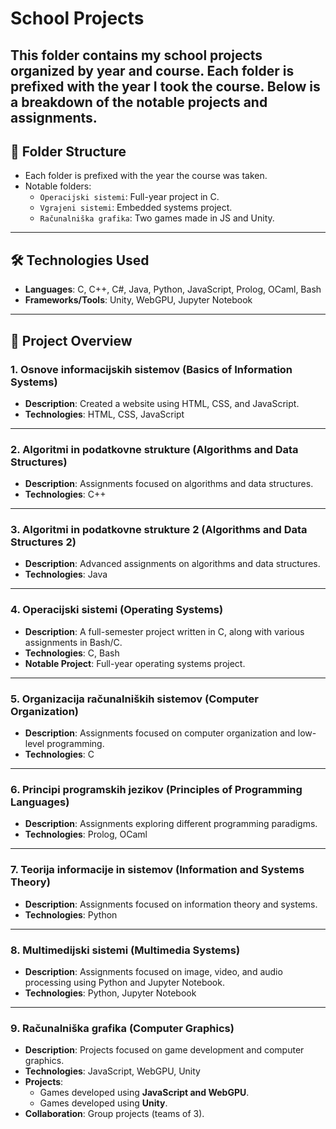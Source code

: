 # School Projects

This folder contains my school projects organized by year and course. Each folder is prefixed with the year I took the course. Below is a breakdown of the notable projects and assignments.
---

## 📁 Folder Structure
- Each folder is prefixed with the year the course was taken.
- Notable folders:
  - `Operacijski sistemi`: Full-year project in C.
  - `Vgrajeni sistemi`: Embedded systems project.
  - `Računalniška grafika`: Two games made in JS and Unity.
---

## 🛠️ Technologies Used
- **Languages**: C, C++, C#, Java, Python, JavaScript, Prolog, OCaml, Bash
- **Frameworks/Tools**: Unity, WebGPU, Jupyter Notebook

---

## 📂 Project Overview

### **1. Osnove informacijskih sistemov (Basics of Information Systems)**
- **Description**: Created a website using HTML, CSS, and JavaScript.
- **Technologies**: HTML, CSS, JavaScript

---

### **2. Algoritmi in podatkovne strukture (Algorithms and Data Structures)**
- **Description**: Assignments focused on algorithms and data structures.
- **Technologies**: C++

---

### **3. Algoritmi in podatkovne strukture 2 (Algorithms and Data Structures 2)**
- **Description**: Advanced assignments on algorithms and data structures.
- **Technologies**: Java

---

### **4. Operacijski sistemi (Operating Systems)**
- **Description**: A full-semester project written in C, along with various assignments in Bash/C.
- **Technologies**: C, Bash
- **Notable Project**: Full-year operating systems project.

---

### **5. Organizacija računalniških sistemov (Computer Organization)**
- **Description**: Assignments focused on computer organization and low-level programming.
- **Technologies**: C

---

### **6. Principi programskih jezikov (Principles of Programming Languages)**
- **Description**: Assignments exploring different programming paradigms.
- **Technologies**: Prolog, OCaml

---

### **7. Teorija informacije in sistemov (Information and Systems Theory)**
- **Description**: Assignments focused on information theory and systems.
- **Technologies**: Python

---

### **8. Multimedijski sistemi (Multimedia Systems)**
- **Description**: Assignments focused on image, video, and audio processing using Python and Jupyter Notebook.
- **Technologies**: Python, Jupyter Notebook

---

### **9. Računalniška grafika (Computer Graphics)**
- **Description**: Projects focused on game development and computer graphics.
- **Technologies**: JavaScript, WebGPU, Unity
- **Projects**:
  - Games developed using **JavaScript and WebGPU**.
  - Games developed using **Unity**.
- **Collaboration**: Group projects (teams of 3).
